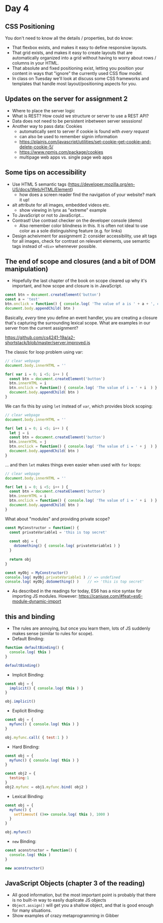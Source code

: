 # Day 4

## CSS Positioning
You don't need to know all the details / properties, but do know:

- That flexbox exists, and makes it easy to define responsive layouts.
- That grid exists, and makes it easy to create layouts that are automatically organized into a grid without having to worry about rows / columns in your HTML.
- That absolute and fixed positioning exist, letting you position your content in ways that "ignore" the currently used CSS flow model.
- In class on Tuesday we'll look at discuss some CSS frameworks and templates that handle most layout/positioning aspects for you.

## Updates on the server for assignment 2
- Where to place the server logic
- What is REST? How could we structure or server to use a REST API?
- Data does not need to be persistent inbetween server sesssions!
- Another way to pass data: Cookies
  - automatically sent to server if cookie is found with *every request*
  - can also be used to remember signin information
  - https://plainjs.com/javascript/utilities/set-cookie-get-cookie-and-delete-cookie-5/
  - https://www.npmjs.com/package/cookies
  - multipage web apps vs. single page web apps

## Some tips on accessibility
- Use HTML 5 semantic tags (https://developer.mozilla.org/en-US/docs/Web/HTML/Element)
  - how does a screen reader find the navigation of your website? mark it up!
- alt attribute for all images, embedded videos etc.
  - show viewing in lynx as "extreme" example
- To JavaScript or not to JavaScript...
- Contrast! Use contrast checker on the developer console (demo)
  - Also remember color blindness in this. It is often not ideal to use color as a sole distinguishing feature (e.g. for links)
- Design acheivment for assignment 2: consider accessibility, use alt tags for all images, check for contrast on relevant elements, use semantic tags instead of `<div>` whennever possible.

## The end of scope and closures (and a bit of DOM manipulation)
- Hopefully the last chapter of the book on scope cleared up why it's important, and how scope and closure is in JavaScript.
```js
const btn = document.createElement('button')
const a = 'test'
btn.onclick = function() { console.log( 'The value of a is ' + a + ', captured in a closure.' ) }
document.body.appendChild( btn )
```

Basically, *every* time you define an event handler, you are creating a closure that's capturing the surrounding lexical scope. What are examples in our server from the current assignment?

https://github.com/cs4241-19a/a2-shortstack/blob/master/server.improved.js

The classic for loop problem using var:

```js
// clear webpage
document.body.innerHTML = ''

for( var i = 0; i <5; i++ ) {
  const btn = document.createElement('button')
  btn.innerHTML = i
  btn.onclick = function() { console.log( 'The value of i = ' + i  ) }
  document.body.appendChild( btn )
}
```

We can fix this by using `let` instead of `var`, which provides block scoping:

```js
// clear webpage
document.body.innerHTML = ''

for( let i = 0; i <5; i++ ) {
  let j = i
  const btn = document.createElement('button')
  btn.innerHTML = j
  btn.onclick = function() { console.log( 'The value of i = ' + j  ) }
  document.body.appendChild( btn )
}
```

... and then `let` makes things even easier when used with `for` loops:

```js
// clear webpage
document.body.innerHTML = ''

for( let i = 0; i <5; i++ ) {
  const btn = document.createElement('button')
  btn.innerHTML = i
  btn.onclick = function() { console.log( 'The value of i = ' + i  ) }
  document.body.appendChild( btn )
}
```

What about "modules" and providing private scope?

```js
const MyConstructor = function() {
  const privateVariable1 = 'this is top secret'
  
  const obj = {
    doSomething() { console.log( privateVariable1 ) }
  }
  
  return obj
}

const myObj = MyConstructor()
console.log( myObj.privateVariable1 ) // => undefined
console.log( myObj.doSomething() )    // => 'this is top secret'
```

- As described in the readings for today, ES6 has a nice syntax for importing JS modules. However: https://caniuse.com/#feat=es6-module-dynamic-import


## this and binding

- The rules are annoying, but once you learn them, lots of JS suddenly makes sense (similar to rules for scope).
- Default Binding:
```js
function defaultBinding() {
  console.log( this )
}

defaultBinding()
```

- Implicit Binding:
```js
const obj = {
  implicit() { console.log( this ) }
}

obj.implicit()
```

- Explicit Binding:
```js
const obj = {
  myfunc() { console.log( this ) }
}

obj.myfunc.call( { test:1 } )
```

- Hard Binding:
```js
const obj = {
  myfunc() { console.log( this ) }
}

const obj2 = {
  testing:1
}
obj2.myfunc = obj1.myfunc.bind( obj2 )
```

- Lexical Binding:
```js
const obj = {
  myfunc() { 
    setTimeout( ()=> console.log( this ), 1000 )
  }
}

obj.myfunc()
```

- `new` Binding:
```js
const aconstructor = function() {
  console.log( this )
}

new aconstructor()
```

## JavaScript Objects (chapter 3 of the reading)

- All good information, but the most important point is probably that there is no built-in way to easily duplicate JS objects
- `Object.assign()` will get you a shallow object, and that is good enough for many situations.
- Show examples of crazy metaprogramming in Gibber

